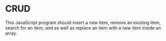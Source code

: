 # CRUD
This JavaScript program should insert a new item, remove an existing item, search for an item,  and as well as replace an item with a new item inside an array.
